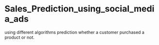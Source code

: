 # Sales_Prediction_using_social_media_ads
using different algorithms prediction whether a customer purchased a product or not.
